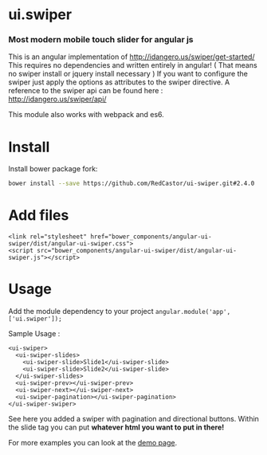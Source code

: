 # ui.swiper
### Most modern mobile touch slider for angular js

This is an angular implementation of http://idangero.us/swiper/get-started/
This requires no dependencies and written entirely in angular! ( That means no swiper install or jquery install necessary )
If you want to configure the swiper just apply the options as attributes to the swiper directive.
A reference to the swiper api can be found here : http://idangero.us/swiper/api/

This module also works with webpack and es6.

# Install

Install bower package fork:

```bash
bower install --save https://github.com/RedCastor/ui-swiper.git#2.4.0
```


# Add files

```
<link rel="stylesheet" href="bower_components/angular-ui-swiper/dist/angular-ui-swiper.css">
<script src="bower_components/angular-ui-swiper/dist/angular-ui-swiper.js"></script>
```


# Usage
Add the module dependency to your project
`angular.module('app', ['ui.swiper']);`

Sample Usage :
```
<ui-swiper>
  <ui-swiper-slides>
    <ui-swiper-slide>Slide1</ui-swiper-slide>
    <ui-swiper-slide>Slide2</ui-swiper-slide>
  </ui-swiper-slides>
  <ui-swiper-prev></ui-swiper-prev>
  <ui-swiper-next></ui-swiper-next>
  <ui-swiper-pagination></ui-swiper-pagination>
</ui-swiper-swiper>
```
See here you added a swiper with pagination and directional buttons.
Within the slide tag you can put **whatever html you want to put in there!**

For more examples you can look at the [demo page](http://redcastor.github.io/ui-swiper/demo).
